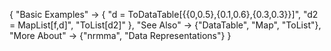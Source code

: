 {
  "Basic Examples" -> {
    "d = ToDataTable[{{0,0.5},{0.1,0.6},{0.3,0.3}}]",
    "d2 = MapList[f,d]",
    "ToList[d2]"
    },
  "See Also" -> 
    {"DataTable", "Map", "ToList"},
  "More About" -> {"nrmma", "Data Representations"}
}
